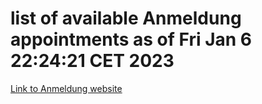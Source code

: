# list of available Anmeldung appointments as of Fri Jan  6 22:24:21 CET 2023
[Link to Anmeldung website](https://service.berlin.de/terminvereinbarung/termin/tag.php?termin=0&anliegen[]=120686&dienstleisterlist=122210,122217,327316,122219,327312,122227,327314,122231,327346,122243,327348,122252,329742,122260,329745,122262,329748,122254,329751,122271,327278,122273,327274,122277,327276,330436,122280,327294,122282,327290,122284,327292,327539,122291,327270,122285,327266,122286,327264,122296,327268,150230,329760,122301,327282,122297,327286,122294,327284,122312,329763,122314,329775,122304,327330,122311,327334,122309,327332,122281,327352,122279,329772,122276,327324,122274,327326,122267,329766,122246,327318,122251,327320,122257,327322,122208,327298,122226,327300,121362,121364&herkunft=http%3A%2F%2Fservice.berlin.de%2Fdienstleistung%2F120686%2F)
